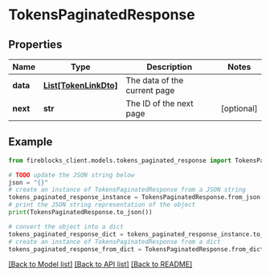# TokensPaginatedResponse


## Properties

Name | Type | Description | Notes
------------ | ------------- | ------------- | -------------
**data** | [**List[TokenLinkDto]**](TokenLinkDto.md) | The data of the current page | 
**next** | **str** | The ID of the next page | [optional] 

## Example

```python
from fireblocks_client.models.tokens_paginated_response import TokensPaginatedResponse

# TODO update the JSON string below
json = "{}"
# create an instance of TokensPaginatedResponse from a JSON string
tokens_paginated_response_instance = TokensPaginatedResponse.from_json(json)
# print the JSON string representation of the object
print(TokensPaginatedResponse.to_json())

# convert the object into a dict
tokens_paginated_response_dict = tokens_paginated_response_instance.to_dict()
# create an instance of TokensPaginatedResponse from a dict
tokens_paginated_response_from_dict = TokensPaginatedResponse.from_dict(tokens_paginated_response_dict)
```
[[Back to Model list]](../README.md#documentation-for-models) [[Back to API list]](../README.md#documentation-for-api-endpoints) [[Back to README]](../README.md)


